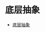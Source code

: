 # 底层抽象
<!--ts-->
* [底层抽象](#底层抽象)

<!-- Created by https://github.com/ekalinin/github-markdown-toc -->
<!-- Added by: runner, at: Sat Jul 23 08:41:39 UTC 2022 -->

<!--te-->